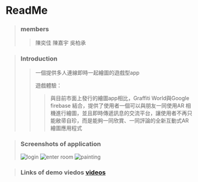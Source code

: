 # ReadMe
> ### members
>> 陳奕佳
>> 陳嘉宇
>> 吳柏承


> ### Introduction
>> 一個提供多人連線即時一起繪圖的遊戲型app
>> 
>> 遊戲體驗：
>>>與目前市面上發行的繪圖app相比，Graffiti World與Google firebase 結合，提供了使用者一個可以與朋友一同使用AR 相機進行繪圖，並且即時傳遞訊息的交流平台，讓使用者不再只能敝帚自珍，而是能夠一同欣賞、一同評論的全新互動式AR 繪圖應用程式



> ### Screenshots of application
> ![login](https://drive.google.com/file/d/1SE9qanvoGkvLRtpiH3qjTQskTfHiE-A_/view?usp=sharing)
> ![enter room](https://drive.google.com/file/d/1JxDUoGxO98DGUqG4Sm22ThPj8EMYvS_Z/view?usp=sharing)
> ![painting](https://drive.google.com/file/d/1bSClKzwj4dAV7UwF8p1EaMca4waihquI/view?usp=sharing)




> ### Links of demo viedos [videos](https://drive.google.com/file/d/19g0nX5VrQmjU774HkzAXO6ZhUwozEssp/view?usp=sharing)